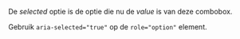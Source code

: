 <!-- @license CC0-1.0 -->

<!-- markdownlint-disable first-line-h1 -->

De _selected_ optie is de optie die nu de _value_ is van deze combobox.

Gebruik `aria-selected="true"` op de `role="option"` element.
